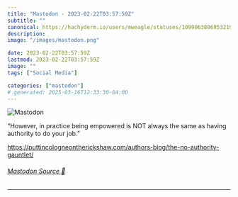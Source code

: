```yaml
---
title: "Mastodon - 2023-02-22T03:57:59Z"
subtitle: ""
canonical: https://hachyderm.io/users/mweagle/statuses/109906380695321907
description:
image: "/images/mastodon.png"

date: 2023-02-22T03:57:59Z
lastmod: 2023-02-22T03:57:59Z
image: ""
tags: ["Social Media"]

categories: ["mastodon"]
# generated: 2025-03-16T12:33:30-04:00
---
```

![Mastodon](/images/mastodon.png)

<p>“However, in practice being empowered is NOT always the same as having authority to do your job.”</p><p><a href="https://puttincologneontherickshaw.com/authors-blog/the-no-authority-gauntlet/" target="_blank" rel="nofollow noopener noreferrer" translate="no"><span class="invisible">https://</span><span class="ellipsis">puttincologneontherickshaw.com</span><span class="invisible">/authors-blog/the-no-authority-gauntlet/</span></a></p>


###### [Mastodon Source 🐘](https://hachyderm.io/@mweagle/109906380695321907)

___
